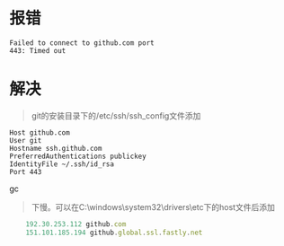 # 报错

```
Failed to connect to github.com port
443: Timed out
```

# 解决

> git的安装目录下的/etc/ssh/ssh_config文件添加
```
Host github.com
User git
Hostname ssh.github.com
PreferredAuthentications publickey
IdentityFile ~/.ssh/id_rsa
Port 443
```
gc
> 下慢。可以在C:\windows\system32\drivers\etc下的host文件后添加

```js
	192.30.253.112 github.com
	151.101.185.194 github.global.ssl.fastly.net
```